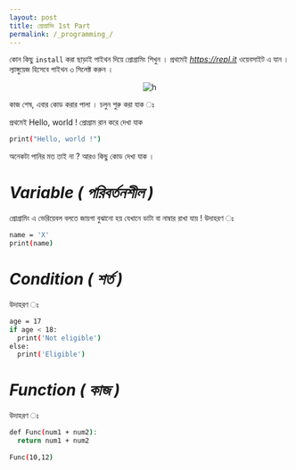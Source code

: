 ```yaml
---
layout: post
title: প্রোগ্রামিং 1st Part
permalink: /_programming_/
---
```


কোন কিছু `install` করা ছাড়াই পাইথন দিয়ে প্রোগ্রামিং শিখুন । প্রথমেই *https://repl.it* ওয়েবসাইট এ যান । ল্যাঙ্গুয়েজ হিসেবে পাইথন ৩ সিলেক্ট করুন । 
<p align=center>
<img src="https://user-images.githubusercontent.com/35966401/50602178-d4f80d00-0ee0-11e9-9124-393bf65948fb.png" alt="h">
</p> 

কাজ শেষ, এবার কোড করার পালা । চলুন শুরু করা যাক ঃ

প্রথমেই Hello, world ! প্রোগ্রাম রান করে দেখা যাক 
```sh
print("Hello, world !")
```
অনেকটা পানির মত তাই না ? 
আরও কিছু কোড দেখা যাক । 
# *Variable ( পরিবর্তনশীল )* 
প্রোগ্রামিং এ ভেরিয়েবল বলতে জায়গা বুঝানো হয় যেখানে ডাটা বা নাম্বার রাখা যায় !
উদাহরণ ঃ 
```sh 
name = 'X'
print(name)
```
# *Condition ( শর্ত )*
উদাহরণ ঃ 
```sh
age = 17
if age < 18:
  print('Not eligible')
else:
  print('Eligible')
```
# *Function ( কাজ )*
উদাহরণ ঃ 
```sh
def Func(num1 + num2):
  return num1 + num2 
 
Func(10,12)
```
